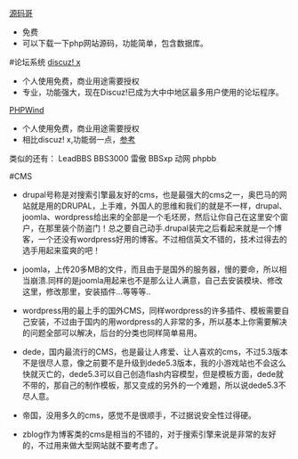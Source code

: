 
[源码哥](http://www.ymg.cc)
* 免费
* 可以下载一下php网站源码，功能简单，包含数据库。

#论坛系统
[discuz! x ](http://www.comsenz.com/index.php)
* 个人使用免费，商业用途需要授权
* 专业，功能强大，现在Discuz!已成为大中中地区最多用户使用的论坛程序。
 
[PHPWind](http://www.phpwind.net/)
* 个人使用免费，商业用途需要授权
* 相比discuz! x,功能弱一点，[参考](http://zhidao.baidu.com/link?url=FD-Fkuq35LK3MltiLqCjxKVsctMRdCeZAGlpZzuffUPz_me7Jy5-i-XMSXNJZfWjEJsftsV34_xGCSdaNvrjIa)

类似的还有：
LeadBBS
BBS3000
雷傲
BBSxp
动网
phpbb


#CMS
* drupal号称是对搜索引擎最友好的cms，也是最强大的cms之一，奥巴马的网站就是用的DRUPAL，上手难，外国人的思维和我们的就是不一样，drupal、joomla、wordpress给出来的全部是一个毛坯房，然后让你自己在这里安个窗户，在那里装个防盗门！总之要自己动手.drupal装完之后看起来就是一个博客，一个还没有wordpress好用的博客。不过相信英文不错的，技术过得去的选手用起来蛮爽的吧！

* joomla，上传20多MB的文件，而且由于是国外的服务器，慢的要命，所以相当崩溃.同样的是joomla用起来也不是那么让人满意，自己去安装模块、修改这里，修改那里，安装插件...等等等..

* wordpress用的最上手的国外CMS，同样wordpress的许多插件、模板需要自己安装，不过由于国内的用wordpress的人非常的多，所以基本上你需要解决的问题全部可以解决，后台的分类也同样简单易用。

* dede，国内最流行的CMS，也是最让人疼爱、让人喜欢的cms，不过5.3版本不是很尽人意，像之前要不是升级到dede5.3版本，我的小游戏站也不会这么快就灭亡的，dede5.3可以自己创造flash内容模型，但是模板方面，dede就不带的，那自己的制作模板，那又变成的另外的一个难题，所以说dede5.3不尽人意。
* 帝国，没用多久的cms，感觉不是很顺手，不过据说安全性过得硬。
* zblog作为博客类的cms是相当的不错的，对于搜索引擎来说是非常的友好的，不过用来做大型网站就不要考虑了。






